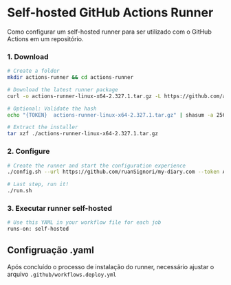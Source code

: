 # Self-hosted GitHub Actions Runner
Como configurar um self-hosted runner para ser utilizado com o GitHub Actions em um repositório.

### 1. Download

```bash
# Create a folder
mkdir actions-runner && cd actions-runner

# Download the latest runner package
curl -o actions-runner-linux-x64-2.327.1.tar.gz -L https://github.com/actions/runner/releases/download/v2.327.1/actions-runner-linux-x64-2.327.1.tar.gz

# Optional: Validate the hash
echo "{TOKEN}  actions-runner-linux-x64-2.327.1.tar.gz" | shasum -a 256 -c

# Extract the installer
tar xzf ./actions-runner-linux-x64-2.327.1.tar.gz
```

### 2. Configure

```bash
# Create the runner and start the configuration experience
./config.sh --url https://github.com/ruanSignori/my-diary.com --token AUS5F3RWCWA3CGPV6IF5Y7DIROPP4

# Last step, run it!
./run.sh
```
### 3. Executar runner self-hosted

```bash
# Use this YAML in your workflow file for each job
runs-on: self-hosted
```

## Configruação .yaml

Após concluído o processo de instalação do runner, necessário ajustar o arquivo `.github/workflows.deploy.yml`
